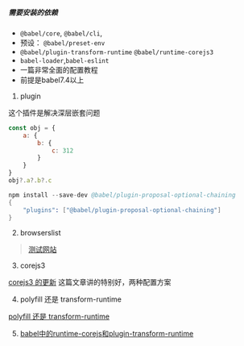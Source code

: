##### 需要安装的依赖

* `@babel/core`, `@babel/cli`, 
* 预设： `@babel/preset-env` 
* `@babel/plugin-transform-runtime` `@babel/runtime-corejs3`
* `babel-loader`,`babel-eslint`
* 一篇非常全面的配置教程
* 前提是babel7.4以上


1. plugin

这个插件是解决深层嵌套问题
```js
const obj = {
    a: {
        b: {
            c: 312
        }
    }
}
obj?.a?.b?.c
```
```s
npm install --save-dev @babel/plugin-proposal-optional-chaining
{
    "plugins": ["@babel/plugin-proposal-optional-chaining"]
}
```
2. browserslist 

> [测试网站](https://browserl.ist/)

3. corejs3 

[corejs3 的更新](https://segmentfault.com/a/1190000020237817)
这篇文章讲的特别好，两种配置方案

4. polyfill 还是 transform-runtime

[polyfill 还是 transform-runtime](https://segmentfault.com/a/1190000020237790)

5. [babel中的runtime-corejs和plugin-transform-runtime](https://jsweibo.github.io/2019/08/10/babel%E4%B8%AD%E7%9A%84runtime-corejs%E5%92%8Cplugin-transform-runtime/)
